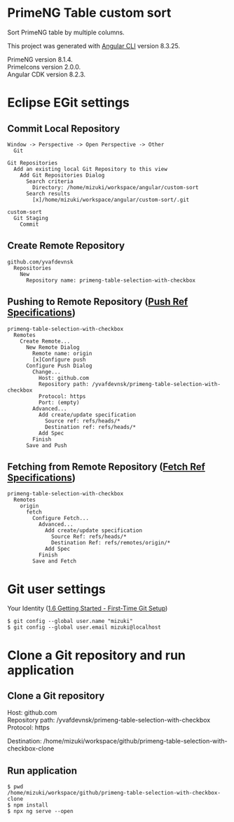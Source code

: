# PrimeNG Table custom sort

Sort PrimeNG table by multiple columns.  
  
This project was generated with [Angular CLI](https://github.com/angular/angular-cli) version 8.3.25.  
  
PrimeNG version 8.1.4.  
PrimeIcons version 2.0.0.  
Angular CDK version 8.2.3.  

# Eclipse EGit settings

## Commit Local Repository

    Window -> Perspective -> Open Perspective -> Other  
      Git  
  
    Git Repositories  
      Add an existing local Git Repository to this view  
        Add Git Repositories Dialog  
          Search criteria  
            Directory: /home/mizuki/workspace/angular/custom-sort  
          Search results  
            [x]/home/mizuki/workspace/angular/custom-sort/.git  
  
    custom-sort  
      Git Staging  
        Commit  

## Create Remote Repository

    github.com/yvafdevnsk  
      Repositories  
        New  
          Repository name: primeng-table-selection-with-checkbox  

## Pushing to Remote Repository ([Push Ref Specifications](https://wiki.eclipse.org/EGit/User_Guide#Push_Ref_Specifications))

    primeng-table-selection-with-checkbox  
      Remotes  
        Create Remote...  
          New Remote Dialog  
            Remote name: origin  
            [x]Configure push  
          Configure Push Dialog  
            Change...  
              Host: github.com  
              Repository path: /yvafdevnsk/primeng-table-selection-with-checkbox  
              Protocol: https  
              Port: (empty)  
            Advanced...  
              Add create/update specification  
                Source ref: refs/heads/*  
                Destination ref: refs/heads/*  
              Add Spec  
            Finish  
          Save and Push  

## Fetching from Remote Repository ([Fetch Ref Specifications](https://wiki.eclipse.org/EGit/User_Guide#Fetch_Ref_Specifications))

    primeng-table-selection-with-checkbox  
      Remotes  
        origin  
          fetch  
            Configure Fetch...  
              Advanced...  
                Add create/update specification  
                  Source Ref: refs/heads/*  
                  Destination Ref: refs/remotes/origin/*  
                Add Spec  
              Finish  
            Save and Fetch  

# Git user settings

Your Identity ([1.6 Getting Started - First-Time Git Setup](https://git-scm.com/book/en/v2/Getting-Started-First-Time-Git-Setup))  
  
    $ git config --global user.name "mizuki"  
    $ git config --global user.email mizuki@localhost  

# Clone a Git repository and run application

## Clone a Git repository

Host: github.com  
Repository path: /yvafdevnsk/primeng-table-selection-with-checkbox  
Protocol: https  
  
Destination: /home/mizuki/workspace/github/primeng-table-selection-with-checkbox-clone  

## Run application

    $ pwd  
    /home/mizuki/workspace/github/primeng-table-selection-with-checkbox-clone  
    $ npm install  
    $ npx ng serve --open  
